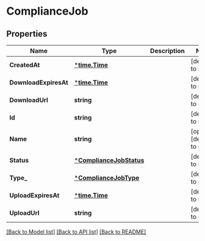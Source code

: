 # ComplianceJob

## Properties
Name | Type | Description | Notes
------------ | ------------- | ------------- | -------------
**CreatedAt** | [***time.Time**](time.Time.md) |  | [default to null]
**DownloadExpiresAt** | [***time.Time**](time.Time.md) |  | [default to null]
**DownloadUrl** | **string** |  | [default to null]
**Id** | **string** |  | [default to null]
**Name** | **string** |  | [optional] [default to null]
**Status** | [***ComplianceJobStatus**](ComplianceJobStatus.md) |  | [default to null]
**Type_** | [***ComplianceJobType**](ComplianceJobType.md) |  | [default to null]
**UploadExpiresAt** | [***time.Time**](time.Time.md) |  | [default to null]
**UploadUrl** | **string** |  | [default to null]

[[Back to Model list]](../README.md#documentation-for-models) [[Back to API list]](../README.md#documentation-for-api-endpoints) [[Back to README]](../README.md)

